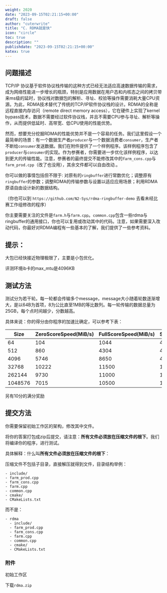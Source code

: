 ```yaml
---
weight: 2020
date: "2023-09-15T02:21:15+00:00"
draft: false
author: "cuterwrite"
title: "C. RDMA就是快"
icon: "circle"
toc: true
description: ""
publishdate: "2023-09-15T02:21:15+00:00"
katex: true
---
```


## 问题描述

TCP/IP 协议基于软件协议栈传输的这种方式已经无法适应高速数据传输的需求，成为网络性能进一步增长的瓶颈，特别是应用数据在用户态和内核态之间的拷贝带来ms级的延时，协议栈对数据包的解析、寻址、校验等操作需要消耗大量CPU资源。为此，RDMA技术替代了传统的TCP/IP软件协议栈的设计。RDMA的全称是远程直接内存访问（remote direct memory access），它在硬件上实现了kernel bypass技术，数据不需要经过软件协议栈，并且不需要CPU参与寻址、解析等操作，从而提供低延时、高带宽、低CPU使用的性能优势。

然而，想要充分挖掘RDMA的性能优势并不是一个容易的任务。我们这里假设一个最简单的场景：有一个数据生产者`producer`与一个数据消费者`consumer`，生产者不断给`consumer`发送数据。我们在附件提供了一个样例程序。该样例程序包含了`producer`与`consumer`的实现。作为参赛者，你需要进一步优化该样例程序，以达到更大的传输性能。注意，参赛者的最终提交不能修改其中的`farm_cons.cpp`与`farm_prod.cpp`（改了也没用），其余文件都可以自由改动.。

你可以做的事情包括但不限于: 对原有的`ringbuffer`进行常数优化；调整原有`ringbuffer`的参数；调整RDMA的传输参数与设置以适应应用场景；利用RDMA原语自由设计新的数据结构。

（你也可以到 `https://github.com/N2-Sys/rdma-ringbuffer-demo` 去看未经比赛工作组修改的程序）

你主要需要关注的文件是`farm.h`与`farm.cpp`。`common.cpp`包含一些rdma与ringbuffer的通用接口，你也可以复用或改动其中的代码。注意，如果需要深入改动代码，你最好对RDMA编程有一些基本的了解，我们提供了一些参考资料。

## 提示：

大包已经快接近物理极限了，主要是小包优化。

评测环境ib卡的max_mtu是4096KB

## 测试方法

测试分为若干轮。每一轮都会传输多个message，message大小随着轮数逐渐增大，是以64B为首项，8为公比直至1MB的等比数列。每一轮传输的数据总量为25GB，每个点时间越少，分数越高。

具体来说：你的得分由你程序的加速比确定，可以参考下表：

| Size    | ZeroScoreSpeed(MiB/s) | FullScoreSpeed(MiB/s) | Score |
| ------- | --------------------- | --------------------- | ----- |
| 64      | 104                   | 1044                  | 40    |
| 512     | 860                   | 4304                  | 40    |
| 4096    | 5746                  | 8650                  | 40    |
| 32768   | 10222                 | 11500                 | 10    |
| 262144  | 9730                  | 11000                 | 10    |
| 1048576 | 7015                  | 10500                 | 10    |

另有10分的满分奖励

## 提交方法

你需要保留初始工作区的架构，修改其中文件。

将你的答案打包成zip后提交，请注意：**所有文件必须放在压缩文件的根下**。我们将编译你的程序，进行测试。

具体解释：什么叫**所有文件必须放在压缩文件的根下**：

压缩文件不包括子目录，直接解压就得到文件，目录结构举例：

```
- include/
- farm_prod.cpp
- farm_cons.cpp
- farm.cpp
- common.cpp
- cmake/
- CMakeLists.txt
```

而不是：

```
- rdma
  - include/
  - farm_prod.cpp
  - farm_cons.cpp
  - farm.cpp
  - common.cpp
  - cmake/
  - CMakeLists.txt
```

### 附件

初始工作区

下载`rdma.zip`
